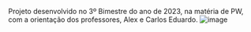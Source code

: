 Projeto desenvolvido no 3º Bimestre do ano de 2023, na matéria de PW, com a orientação dos professores, Alex e Carlos Eduardo.
![image](https://github.com/user-attachments/assets/cf6ff1b6-c60f-4ff9-b178-1da9261f270f)
